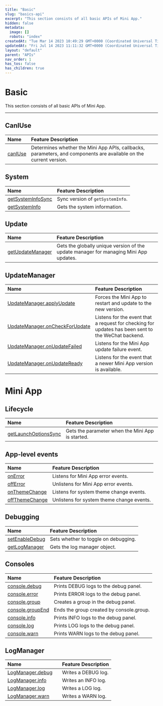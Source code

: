 ```yaml
---
title: "Basic"
slug: "basics-api"
excerpt: "This section consists of all basic APIs of Mini App."
hidden: false
metadata: 
  image: []
  robots: "index"
createdAt: "Tue Mar 14 2023 10:49:29 GMT+0000 (Coordinated Universal Time)"
updatedAt: "Fri Jul 14 2023 11:11:32 GMT+0000 (Coordinated Universal Time)"
layout: "default"
parent: "APIs"
nav_order: 1
has_tos: false
has_children: true
---
```

# Basic 
This section consists of all basic APIs of Mini App.

***

## CanIUse

| Name                         | Feature Description                                                                                               |
| :--------------------------- | :---------------------------------------------------------------------------------------------------------------- |
| [canIUse](basics-api/can-i-use-api) | Determines whether the Mini App APIs, callbacks, parameters, and components are available on the current version. |

## System

| Name                                                        | Feature Description              |
| :---------------------------------------------------------- | :------------------------------- |
| [getSystemInfoSync](basics-api/system-api#getsysteminfosync)       | Sync version of `getSystemInfo`. |
| [getSystemInfo](basics-api/system-api#getsysteminfo-object-object) | Gets the system information.     |

## Update

| Name                                              | Feature Description                                                                   |
| :------------------------------------------------ | :------------------------------------------------------------------------------------ |
| [getUpdateManager](basics-api/update#wxgetupdatemanager) | Gets the globally unique version of the update manager for managing Mini App updates. |

## UpdateManager

| Name                                                                                    | Feature Description                                                                                |
| :-------------------------------------------------------------------------------------- | :------------------------------------------------------------------------------------------------- |
| [UpdateManager.applyUpdate](basics-api/update#updatemanagerapplyupdate)                        | Forces the Mini App to restart and update to the new version.                                      |
| [UpdateManager.onCheckForUpdate](basics-api/#updatemanageroncheckforupdatefunction-callback)   | Listens for the event that a request for checking for updates has been sent to the WeChat backend. |
| [UpdateManager.onUpdateFailed](basics-api/update#updatemanageronupdatefailedfunction-callback) | Listens for the Mini App update failure event.                                                     |
| [UpdateManager.onUpdateReady](basics-api/update#updatemanageronupdatereadyfunction-callback)   | Listens for the event that a newer Mini App version is available.                                  |

# Mini App

## Lifecycle

| Name                                                                        | Feature Description                              |
| :-------------------------------------------------------------------------- | :----------------------------------------------- |
| [getLaunchOptionsSync](basics-api/mini-app-api#getlaunchoptionssync-object-object) | Gets the parameter when the Mini App is started. |

## App-level events

| Name                                                                 | Feature Description                       |
| :------------------------------------------------------------------- | :---------------------------------------- |
| [onError](basics-api/mini-app-api#wxonerror)                                | Listens for Mini App error events.        |
| [offError](basics-api/mini-app-api#wxofferror)                              | Unlistens for Mini App error events.      |
| [onThemeChange](basics-api/mini-app-api#wxonthemechangefunction-listener)   | Listens for system theme change events.   |
| [offThemeChange](basics-api/mini-app-api#wxoffthemechangefunction-listener) | Unlistens for system theme change events. |

## Debugging

| Name                                               | Feature Description                  |
| :------------------------------------------------- | :----------------------------------- |
| [setEnableDebug](basics-api/debugging-api#setEnableDebug) | Sets whether to toggle on debugging. |
| [getLogManager](basics-api/debugging-api-getLogManager)   | Gets the log manager object.         |

## Consoles

| Name                                                   | Feature Description                      |
| :----------------------------------------------------- | :--------------------------------------- |
| [console.debug](basics-api/debugging-api#console.debug)       | Prints DEBUG logs to the debug panel.    |
| [console.error](basics-api/debugging-api#console.error)       | Prints ERROR logs to the debug panel.    |
| [console.group](basics-api/debugging-api#console.group)       | Creates a group in the debug panel.      |
| [console.groupEnd](basics-api/debugging-api#console.groupEnd) | Ends the group created by console.group. |
| [console.info](basics-api/debugging-api#console.info)         | Prints INFO logs to the debug panel.     |
| [console.log](basics-api/debugging-api#console.log)           | Prints LOG logs to the debug panel.      |
| [console.warn](basics-api/debugging-api#console.warn)         | Prints WARN logs to the debug panel.     |

## LogManager

| Name                                                   |    | Feature Description |
| :----------------------------------------------------- | :- | :------------------ |
| [LogManager.debug](basics-api/debugging-api#LogManager.debug) |    | Writes a DEBUG log. |
| [LogManager.info](basics-api/debugging-api#LogManager.info)   |    | Writes an INFO log. |
| [LogManager.log](basics-api/debugging-api#LogManager.log)     |    | Writes a LOG log.   |
| [LogManager.warn](basics-api/debugging-api#LogManager.warn)   |    | Writes a WARN log.  |
